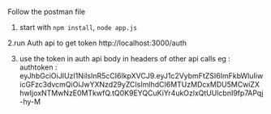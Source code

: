 Follow the postman file

1. start with `npm install`, `node app.js`

2.run Auth api to get token
http://localhost:3000/auth

3. use the token in auth api body in headers of other api calls
eg : 
authtoken : eyJhbGciOiJIUzI1NiIsInR5cCI6IkpXVCJ9.eyJ1c2VybmFtZSI6ImFkbWluIiwicGFzc3dvcmQiOiJwYXNzd29yZCIsImlhdCI6MTUzMDcxMDU5MCwiZXhwIjoxNTMwNzE0MTkwfQ.tQ0K9EYQCuKiYr4ukOzlxQtUUlcbnI9fp7APqj-hy-M

